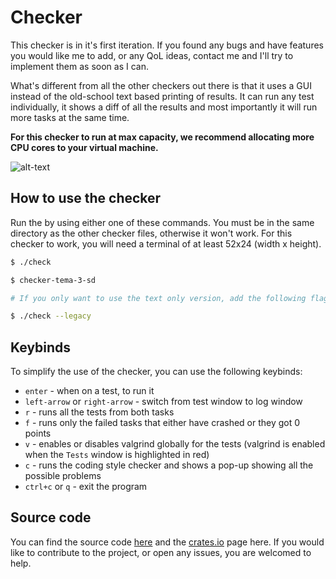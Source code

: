 # Checker

This checker is in it's first iteration. If you found any bugs and have features you
would like me to add, or any QoL ideas, contact me and I'll try to implement them
as soon as I can.

What's different from all the other checkers out there is that it uses a GUI instead
of the old-school text based printing of results. It can run any test individually,
it shows a diff of all the results and most importantly it will run more
tasks at the same time.

**For this checker to run at max capacity, we recommend allocating more CPU cores
to your virtual machine.**

![alt-text](https://i.imgur.com/3uqwCvs.png)

## How to use the checker

Run the by using either one of these commands. You must be in the same directory
as the other checker files, otherwise it won't work. For this checker to work,
you will need a terminal of at least 52x24 (width x height).

```bash
$ ./check

$ checker-tema-3-sd

# If you only want to use the text only version, add the following flag to the command

$ ./check --legacy
```

## Keybinds

To simplify the use of the checker, you can use the following keybinds:

- `enter` - when on a test, to run it
- `left-arrow` or `right-arrow` - switch from test window to log window
- `r` - runs all the tests from both tasks
- `f` - runs only the failed tasks that either have crashed or they got 0 points
- `v` - enables or disables valgrind globally for the tests (valgrind is enabled
when the `Tests` window is highlighted in red)
- `c` - runs the coding style checker and shows a pop-up showing all the possible problems
- `ctrl+c` or `q` - exit the program

## Source code

You can find the source code [here](https://github.com/RobertGrancsa/checker) 
and the [crates.io](https://crates.io/crates/checker-tema-3-sd) page here.
If you would like to contribute to the project, or open any issues, you are welcomed
to help.
